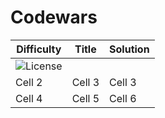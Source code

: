 # Codewars
| Difficulty | Title | Solution |
|------------|-------|----------|
| ![License](https://img.shields.io/badge/just%20the%20message-8A2BE2)
| Cell 2     |Cell 3 |  Cell 3  |
| Cell 4     |Cell 5 |  Cell 6  |
